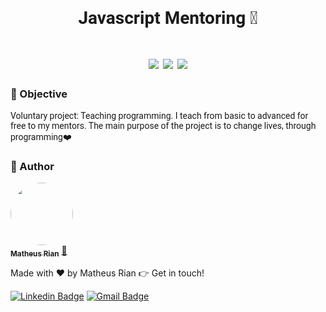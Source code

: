 
<h1 style="font-family: roboto;" align='center'>Javascript Mentoring 🚀</h1>

<h1 style="font-family: roboto;" align='center'>
  <img src='https://img.shields.io/static/v1?label=status&message=Development&color=ffd700&style=for-the-badge&logo=Aiqfome'></img>
  <img src='https://img.shields.io/static/v1?label=Evolving&message=Always&color=4169E1&style=for-the-badge&logo=JavaScript'></img>
  <img src='https://img.shields.io/static/v1?label=Mentoring&message=1.0&color=2E8B57&style=for-the-badge&logo=Twoo'></img>
</h1>

### :pushpin: Objective

<p style="font-family: roboto;">Voluntary project: Teaching programming. I teach from basic to advanced for free to my mentors. The main purpose of the project is to change lives, through programming❤️</p> 

### :trident: Author 

<a href="https://www.linkedin.com/in/matheus-rian-19b81a183/">
 <img style="border-radius: 50%;" src="https://avatars0.githubusercontent.com/u/53922139?s=460&u=78916fa8ef722becba440780b3f5756e66507bb7&v=4" width="100px;" alt=""/>
 <br />
 <sub><b>Matheus Rian</b></sub></a> <a href="https://www.linkedin.com/in/matheus-rian-19b81a183/" title="MatheusRian">🚀</a>


Made with ❤️ by Matheus Rian :point_right: Get in touch!

[![Linkedin Badge](https://img.shields.io/badge/-Matheus-blue?style=flat-square&logo=Linkedin&logoColor=white&link=https://www.linkedin.com/in/tgmarinho/)](https://www.linkedin.com/in/matheus-rian-19b81a183/) [![Gmail Badge](https://img.shields.io/badge/-souzamatheusrian@gmail.com-c14438?style=flat-square&logo=Gmail&logoColor=white&link=mailto:souzamatheusrian@gmail.com)](souzamatheusrian@gmail.com)
